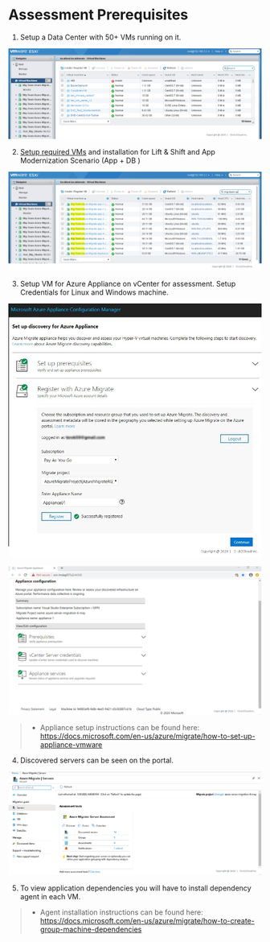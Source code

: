 # Assessment Prerequisites

1. Setup a Data Center with 50+ VMs running on it.
<p>
<kbd>
  <img src="../images/prerequisites/prereq1.PNG">
</kbd></p>

2. [Setup required VMs](../prerequisites/readme.md) and installation for Lift & Shift and App Modernization Scenario (App + DB )
<p>
<kbd>
  <img src="../images/prerequisites/prereq2.PNG">
</kbd></p>

3. Setup VM for Azure Appliance on vCenter for assessment. Setup Credentials for Linux and Windows machine.
<p>
<kbd>
  <img src="../images/prerequisites/Register-with-Azure-Migrate.jpg">
</kbd></p>

<p><kbd>
  <img src="../images/prerequisites/prereq3.PNG">
</kbd></p>

>- Appliance setup instructions can be found here: https://docs.microsoft.com/en-us/azure/migrate/how-to-set-up-appliance-vmware

4. Discovered servers can be seen on the portal.
<p>
<kbd>
  <img src="../images/tailwind-traders/srver-assessment1.PNG">
</kbd></p>

5. To view application dependencies you will have to install dependency agent in each VM.
>- Agent installation instructions can be found here: https://docs.microsoft.com/en-us/azure/migrate/how-to-create-group-machine-dependencies
